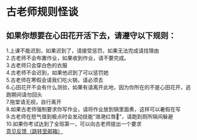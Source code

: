 # 古老师规则怪谈
## 如果你想要在心田花开活下去，请遵守以下规则：  
1.上课不能迟到，如果迟到了，请接受惩罚，如果无法完成请找理由  
2.古老师不会布置作业，如果收到作业，请不要完成。  
3.古老师只会穿白色的衣服  
4.古老师不会迟到，如果他迟到了可以惩罚她  
5.古老师在寒假会请我们吃火锅，请必须去  
6.心田花开不会有什么测验，如果有请离开此地，因为你所在的不是心田花开，逃跑期间请勿回头  
7.拖堂请无视，自行离开  
8.如果古老师强制要求你写作业，请将作业放到锅里面煮，这样可以暑假在写  
9.古老师在怒气值到极点时会发动技能“潋滟红唇💋”，请跑到厕所隔间躲避  
10.如果你考试达到了全班第一，可以向古老师提出一个要求  
[意见反馈（跳转至邮箱）](mailto:kevintyk528@gmail.com?subject=古老师规则怪谈)  
